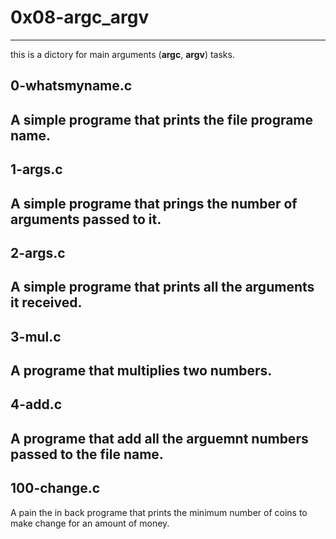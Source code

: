 # 0x08-argc_argv
---
this is a dictory for main arguments (**argc**, **argv**) tasks.

## 0-whatsmyname.c
A simple programe that prints the file programe name.
---
## 1-args.c
A simple programe that prings the number of arguments passed to it.
---
## 2-args.c
A simple programe that prints all the arguments it received.
---
## 3-mul.c
A programe that multiplies two numbers.
--- 
## 4-add.c
A programe that add all the arguemnt numbers passed to the file name.
---
## 100-change.c
A pain the in back programe that prints the minimum number of coins to make change for an amount of money.
